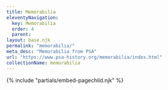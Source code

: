 ```yaml
---
title: Memorabilia
eleventyNavigation:
  key: Memorabilia
  order: 4
  parent:
layout: base.njk
permalink: "memorabilia/"
meta_desc: "Memorabilia from PSA"
url: "https://www.psa-history.org/memorabilia/index.html"
collectionName: memorabilia
---
```


{% include "partials/embed-pagechild.njk" %}